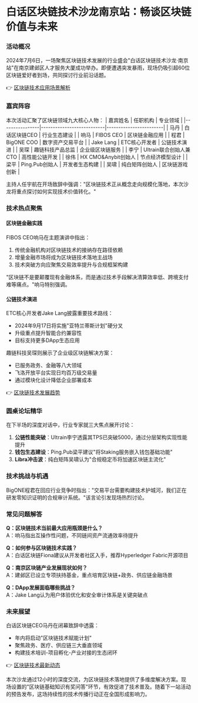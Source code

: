 # 白话区块链技术沙龙南京站：畅谈区块链价值与未来

### 活动概况
2024年7月6日，一场聚焦区块链技术发展的行业盛会"白话区块链技术沙龙·南京站"在南京建邺区人才服务大厦成功举办。即便遭遇突发暴雨，现场仍吸引超60位区块链爱好者到场，共同探讨行业前沿话题。

👉 [区块链技术应用场景解析](https://bit.ly/okx_welcome)

### 嘉宾阵容
本次活动汇聚了区块链领域九大核心人物：
| 嘉宾姓名       | 任职机构                  | 专业领域               |
|----------------|---------------------------|------------------------|
| 马丹           | 白话区块链CEO             | 行业生态建设           |
| 响马           | FIBOS CEO                 | 区块链金融应用         |
| 程君           | BigONE COO                | 数字资产交易平台       |
| Jake Lang      | ETC核心开发者             | 公链技术演进           |
| 吴琛           | 趣链科技产品总监          | 企业级区块链服务       |
| 李宁           | Ultrain联合创始人兼CTO    | 高性能公链开发         |
| 徐伟           | HX CMO&Anybit创始人       | 节点经济模型设计       |
| 梁平           | Ping.Pub创始人            | 开发者生态构建         |
| 吴啸           | 纯白矩阵创始人            | 区块链游戏创新         |

主持人任宇航在开场致辞中强调："区块链技术正从概念走向规模化落地，本次沙龙将重点探讨如何实现技术价值转化。"

### 技术热点聚焦
#### 区块链金融实践
FIBOS CEO响马在主题演讲中指出：
1. 传统金融机构对区块链技术的接纳存在路径依赖
2. 增量金融市场将成为区块链技术落地主战场
3. 技术突破方向应聚焦交易效率提升与合规框架构建

"区块链不是要颠覆现有金融体系，而是通过技术手段解决清算效率低、跨境支付难等痛点。"响马特别强调。

#### 公链技术演进
ETC核心开发者Jake Lang披露重要技术路线：
- 2024年9月17日将实施"亚特兰蒂斯计划"硬分叉
- 升级重点提升智能合约兼容性
- 目标支持更多DApp生态应用

趣链科技吴琛则展示了企业级区块链解决方案：
- 已服务政务、金融等八大领域
- 飞洛开放平台实现日均百万级交易量
- 通过模块化设计降低企业部署成本

👉 [区块链技术发展趋势](https://bit.ly/okx_welcome)

### 圆桌论坛精华
在下半场的深度对话中，行业专家就三大焦点展开讨论：
1. **公链性能突破**：Ultrain李宁透露其TPS已突破5000，通过分层架构实现性能提升
2. **钱包生态建设**：Ping.Pub梁平建议"将Staking服务嵌入钱包基础功能"
3. **Libra冲击波**：纯白矩阵吴啸认为"合规稳定币将加速区块链主流化"

### 技术挑战与机遇
BigONE程君在回应行业竞争时指出："交易平台需要构建技术护城河，我们正在研发零知识证明的合规审计系统。"该言论引发现场热烈讨论。

### 常见问题解答
**Q：区块链技术当前最大应用瓶颈是什么？**  
A：响马指出互操作性问题，不同链间资产流通效率待提升

**Q：如何参与区块链技术实践？**  
A：白话区块链Fiona建议从开发者社区入手，推荐Hyperledger Fabric开源项目

**Q：南京区块链产业发展现状如何？**  
A：建邺区已设立专项扶持基金，重点培育区块链+政务、供应链金融场景

**Q：DApp发展面临哪些挑战？**  
A：Jake Lang认为用户体验优化和安全审计体系是关键突破点

### 未来展望
白话区块链CEO马丹在闭幕致辞中透露：
- 年内将启动"区块链技术赋能计划"
- 聚焦政务、医疗、供应链三大垂直领域
- 构建技术培训-项目孵化-产业对接的生态闭环

👉 [区块链技术最新动态](https://bit.ly/okx_welcome)

本次沙龙通过12小时的深度交流，为区块链技术落地提供了多维度解决方案。现场设置的"区块链基础知识有奖问答"环节，有效促进了技术普及。随着下一站活动的预告发布，这场持续性的技术传播行动正在全国形成影响力。